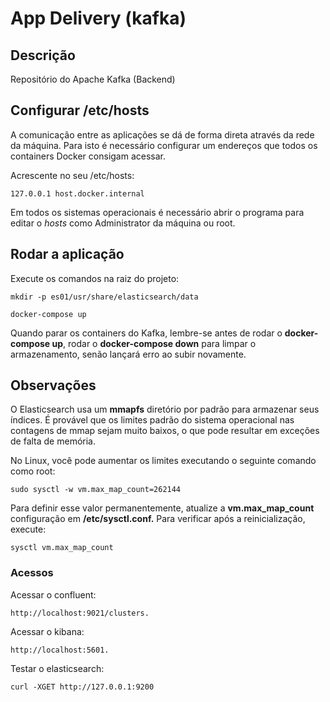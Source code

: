# App Delivery (kafka)

## Descrição

Repositório do Apache Kafka (Backend)

## Configurar /etc/hosts

A comunicação entre as aplicações se dá de forma direta através da rede da máquina.
Para isto é necessário configurar um endereços que todos os containers Docker consigam acessar.

Acrescente no seu /etc/hosts:
```
127.0.0.1 host.docker.internal
```
Em todos os sistemas operacionais é necessário abrir o programa para editar o *hosts* como Administrator da máquina ou root.

## Rodar a aplicação

Execute os comandos na raiz do projeto:

```
mkdir -p es01/usr/share/elasticsearch/data
```

```
docker-compose up
```

Quando parar os containers do Kafka, lembre-se antes de rodar o **docker-compose up**, rodar o **docker-compose down** para limpar o armazenamento, senão lançará erro ao subir novamente.


## Observações

O Elasticsearch usa um **mmapfs** diretório por padrão para armazenar seus índices. É provável que os limites padrão do sistema operacional nas contagens de mmap sejam muito baixos, o que pode resultar em exceções de falta de memória.

No Linux, você pode aumentar os limites executando o seguinte comando como root:


```
sudo sysctl -w vm.max_map_count=262144
```

Para definir esse valor permanentemente, atualize a **vm.max_map_count** configuração em **/etc/sysctl.conf.** 
Para verificar após a reinicialização, execute:

```
sysctl vm.max_map_count
```


### Acessos

Acessar o confluent: 
```
http://localhost:9021/clusters.
```

Acessar o kibana:
```
http://localhost:5601.
```

Testar o elasticsearch:
```
curl -XGET http://127.0.0.1:9200
```
